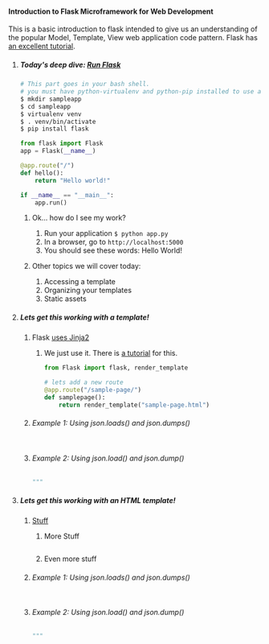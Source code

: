 

#### Introduction to Flask Microframework for Web Development

This is a basic introduction to flask intended to give us an understanding of the popular Model, Template, View web application code pattern. Flask has [an excellent tutorial](http://flask.pocoo.org/docs/0.10/).


1. ##### Today's deep dive: [Run Flask](http://flask.pocoo.org/)

    ```bash
    # This part goes in your bash shell.
    # you must have python-virtualenv and python-pip installed to use a virtualenv
    $ mkdir sampleapp
    $ cd sampleapp
    $ virtualenv venv
    $ . venv/bin/activate
    $ pip install flask
    ```

    ```python
    from flask import Flask
    app = Flask(__name__)

    @app.route("/")
    def hello():
        return "Hello world!"

    if __name__ == "__main__":
        app.run()
    ```

    1. Ok... how do I see my work?
        1. Run your application `$ python app.py`
        2. In a browser, go to `http://localhost:5000`
        3. You should see these words: Hello World!

    2. Other topics we will cover today:
        1. Accessing a template
        2. Organizing your templates
        3. Static assets


2. ##### Lets get this working with a template!

    1. Flask [uses Jinja2](http://jinja.pocoo.org/docs/dev/)
        1. We just use it. There is [a tutorial](http://flask.pocoo.org/docs/0.10/tutorial/templates/) for this.
            ```python
            from Flask import flask, render_template
            
            # lets add a new route
            @app.route("/sample-page/")
            def samplepage():
                return render_template("sample-page.html")
            ```


    2. ###### Example 1: Using json.loads() and json.dumps()

        ``` Python
        ```

    3. ###### Example 2: Using json.load() and json.dump()

        ``` Python
        """
        ```

3. ##### Lets get this working with an HTML template!

    1. [Stuff]()
        1. More Stuff
            ```python
            ```
        2. Even more stuff


    2. ###### Example 1: Using json.loads() and json.dumps()

        ``` Python
        ```

    3. ###### Example 2: Using json.load() and json.dump()

        ``` Python
        """
        ```

